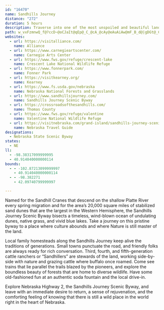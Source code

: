 ```yaml
---
id: "16470"
name: Sandhills Journey
distance: "272"
duration: 5 hours
description: Traverse into one of the most unspoiled and beautiful landscapes found anywhere in America--where cattle, fence posts and windmills are the skyline. Lose yourself on the Sandhills Journey.
path: w_vxFzmnwQ_f@?ccD~@oCJaIt@qEp@_C_@cA_@cAy@eAuAiAw@mF_B_d@|gDGt@_ClPqC|T{@rFk[j`CqIrp@UzBYxHErHuAb|CDddAPxw@IpGK~B_AlIm@nCmCrIyaBlqDkClIaAfEmA`Iua@``DcDjUgG`g@_`@lvCcEj^wChZeAtHmB|KcA~GsFd]c@xC{@xJYnHEzId@f{BRx]Nlk@NvyDsAdsCnAhlG\|zDD`mIP`g@FdoAS~gCUzHSdDeAfIiA`GgmAlqE}AtGeAxH_@tFIdH\rqECzISfEu@rGg@jCiAxE_DtHaqAtnC_ErJwAtDus@l{BkJdYcRfl@sDrKyAfDkFbKmd@j{@aO`Xyu@twAcHdOof@bhA_EbIoFfIk]da@wFlH_RjWqKjNaKzKcXfW_Zn]sE`EiBdAaBx@eEnAgl@lLeWlEg`@lH_QjDgU`FgExAyFbDiA|@gExDcCxCoC`EsB~Ds@hBgZtx@qbB`yEuIzTaKhTmGhLkLtR{LhT{]fq@oCzEe^lk@aE`I_BzDmhAfyCwj@xzAeFxNaBrDsAfCyB~C_LbLiZhY{bBb`BwGbGcC~CcCjEiAfCiBfGyAvIc@vIC|EfAzWfIzfBHvJMnE]rE[tB_ApFiXthAw@jD}BnNkAzFmDzNmBzGuBfGyPxa@cd@doA}ElLsDtGcExGubCtyDiE`GwXn[yBfDcAbBmBjEuB`HmE`TmAzEq@rByBdF}AbCqBjCeCdCiAz@_E|BoWjL}WfLcQdI{PnHoCl@}BPgM?uHLyB`@cEjB}ArAiBvB}aA|mA{GlJaDdG{CtHaX|y@kHtTch@x`BqBfH_BdI{@fGkNpoAsA~JmBzJcA~DiDhKaDfHmCdFoxAbzBgPdW{CfGqAdDsAnDkB`GaCxKaGr_@mD|ZcAxGyCbQ}FnXqXrbBgKto@cBnIcVhaAcFtRkAfFy@lEyJzo@eJbo@wKrs@yC|LkE`NsDlJmFhL}BlEmKtPuDfFaD`EaDrDmPfPoRvQuxAbwAsDrEcBpCsCzFyAxDk@lBuBlJy@zFg@`HQ`HAvt@IfPHv\E`O?rj@IpFI`^?dcBEhGQpCq@nEu@pCoBnEcBxBwBfBmAr@eDhA}ATkHJqc@YaBF_Dj@yB~@cCjBgC`DoA~BaJpS_Qh\uOdYaKhSi_@bs@_BfDiCxHe_At{CiClHuFfLeEnGsDlE}B`CaFfEuzBbbB}D~CacB|dBcEzC}BfAaDbAsCd@uEZsxAeAwG?cEJqE`@_Fv@eHrBm_@hNwDdB}DxBo|CzvBym@fb@apDpeCqExDw[p[aaAvaAqg@lg@aLtKe[h[cClCyEtGiRvYcKbQcEtGeJxMaFfIoA`BicAbzA}GzIk}HdgIuCzCcElF}k@||@sBdDyCtFaDzH_v@hrByClGwBjDcDfEyBzBmD|CkHfEcFlBaq@pTgHjDeHrEoCdCsCzCsErFwx@ldAai@br@uDpFaBxCkAtC}AdF_Qzn@gL~`@aIvYs@bDe@pD}Cj[yAzLuBtLaAxDoAlEmYb|@qBlFiChE}ArB{JjKiInJ}BlDu@zAsAlDsAjEq@nDmA~IcOnvAaCjSqC`TcBbKYxAcBrGoB~EqBrDau@xoAgFtImFzFyCrBuExB_Bf@cGx@}lAJggBm@q^QsKS{RkAin@{EwD?iBRkCr@uBrAoB~AaAlAkHxK}AzD}ArHuQjfA}AfIsBzHaFfNaaBdcE{BlGmAlEiBzI{I~f@o@rEyEhr@wAnLcC`MkRv}@kBtHkAzDsDpJsE`Jaz@npA}Ub_@uNjTmJ`OgErHiBlEgFjNmk@n_B}C|HuHrSoCnIsAxEoChOwB|RiEn]s@nDu@jCsAhDcErIcAxCy@rDi@rEOzBC`DBrk@YjHo@`Ki@hMoAfh@iCv`Am@hKs@rHy@hG_Qh}@{AdGgEzLqEhJcKtOoFlK_BtDyBxGyBnIcAzEqF~]{RrsAo@jGc@hHY~H{CzmAWhGYfE_AlIcFd]iBjKqEhSgKl]uLp_@aH|SwJh[cq@duB}[hdA{ArEgDnIwDlHoR|Zun@pbAyU~_@{j@v|@iFhKgC`HyChKiAjFwCnR{NpcAmAnL[hGSxJ?zEn@lw@EdKYfEa@nDya@`qC_@tD]`G[pHG|Fr@v`@lBny@~@xh@d@hJl@lHtFfc@v@fK\lKRfBt@r}@^v}@Zf{AA|\OhBm@~Dq@zCuArEeA~Ee@jCUzCMlEo@fe@DlJXfFd@xDbRrhAn@tEl@`G^xFXlHT|\@vVg@nMiAtMs@lEmBfJuAlFe^jlAyT~s@sPxk@}Jd\qApEsA`GQlAi@tFUxE@zIlBpc@|D|qAH~CBnGMdGi@fI_AlHyAlH}BfI}@bCeB~DaInNq~@z}A}A|C_CvFwBfGgMdc@yB|GgAfE_K|\yJb]}Jr`@sBfHgDnMcEnPy@xDyAzJcAzKUxDOtKClj@I~Ee@hHw@jFq@bDo@xBmBrFiv@dkBsPfb@iAdE_ArFo@fIMzDqAnrCCxJ\ltCaAzq@uAnoAi@nQUzEaIjoAy@tNe@hGuLpnBi@fHsAhKwi@fmD}@|HQbC_@zHO|EC|DHjK^rc@b@bVt@~RjBz[j@pNFnMBjt@NvMv@tMhSxjCbDde@V`MFzq@ZhJlBzURtH?`D]lJqJ~iAUfGDzKfFp_APhJK~H_@hGu@lH}@|Lu@dHsBjW}D~b@mSnbCY`GIhEGbGDtDTrHp@zMzOnaDjJ`oBd@rGjApKl@~Db@~BhBlHrEvOx@`Dx@~Dr@jF`A|MBbKU~LuK|bEGtKFzFf@lHf@xErAbIdBvGtEjN`AjDbAlFbAtJH~JcAzd@HlIb@hGT~AdAlHpClKpIpTtA~DfAtDxA~H^fETfE?rJExB_@zFuWbuBuBhRe@fNC|LXxHnA`T`E~x@hP`}C`MffBDdCEjCc@fEoAfGi@`B}GlPm@fBqJ|ZiCfLc@zAmDdJ_ApDmApFkB`My@bIg@jKG`KdBbvA\vIZjEhAtJ|A`J~Q`{@tLhk@jBzMv@zKXnK?~GOhJYjFy@vJiPn~AaN|tAm@rLU|TIxCe@fF}AfJ_AfIo@fJ{M|yCYrN?|NJpNrAj]NzLlAxtAJxa@NtKh@rMNbBd@bDlAxDl@tAjBfClCxBt]hQnP`J`BpApBxB~AlClCzH\dCZhCNbCBrDEzBkK`sAeK`hAYlF?dENtDl@jE~@`EbBfEhArBbElExPnMhBjBbDxEh@nAxAxE~@rFX~CD~D[hH]rCcDtOsC`P]fFA~BbErwAn@`N\pDbBnIx@fCxAvDxQp[~AfDtA`Eh@pB~Ljs@vYxeBbA|Gx@nHn@nKj@zU\vHx@dJxAbLfHlc@vDzTtA~Jh@tFTfFHxE?ziANxEl@xG~@tFd@pBx@`C~LdXrElLrBbHtAlGvAdIfHvk@bDlNzN~d@bClI|@~DdApGl@`HTlG@xGKxEUfEm@fFkPvjA_AzI]zHKhXc@bI_AxHyAhHaEnOg@fDs@~GmAtSy@nJeAhQqE`n@qMloBc@hOUzPGnQO|LuAzwB]tWq@zL}Gpp@oHnq@qGfn@]jFc@fKiAf`@S~Du@hIcAfHsA~G{Lte@_AdGo@nGWpEo@p]oCxeBi@tR_B`e@o@v_@YtFgAxMkAzHuIl`@gHrc@i@pDS`DwGjgFKjKBnFN~EnA~WzGhtAdAzR~@xJjJjn@~@lIPxC?zJwA~ZIlF@|EVtLvHvvB~@lKr@lFr@dEtEjSxKjc@nAhIb@~EJ`D?rEoAnl@sCpiA_@rFy@lGyAhHcApDyBzFkJvScCzGoA~E}@dFk@tEm@~IiEf_AmAtJ_AdF{AzF}Vtt@sLd^iAdEcCzK{L||@e@hICjEBd{@Y`MYbE_BrPsNzpAe@rFUrECnFTzG|BhWTpEB`GU`Ii@|Es@dEob@~kBs@zDe@jE]bFgGh`BeAnMmG`r@i@zHAxJPbErAlNh@zHD~GObGm@lGu@xEgKx`@iClLmAhIaMvjAcBbLyB`K}B~ImEvLmUll@}JnV}AtEsAdEyA`HmB`NsAdNQfEiAfbBO`b@LfIj@lLlD`a@D|CElASfCcA`F}EnPcB~DyE|IiAbCcBfEmAzDoBlJcAfI[rFItCAxHZzJhUfxCt@nJvA`Mx@zFrR~dA~@rEx@fDhBrEtLzSnArCrAtDrAjFhApH^jHDzH^by@CzFOjH]vG}@lJiKhz@{BbWm@|Jo@fSUpUOvcAWnKe@tH_AjI}BxPq\bcCi@jF}B|W{OfoBOfDI~FBhAJpCb@zE~@~Fb@zDbFb[x@zHLlD@lDOv[YfNuAf_@_@rOgAjy@IdDWtE]xCiA`G_BzFwDrKo@dCYfA_AxFgLptAg@lJOdFYfm@}@fjC?tNXlL|CrkBrBlgAAfDS`Ke@fHW~CsAhKiWhuAeAvGw@bGoGb}@sN`tBoCrXgC~PeMdv@kAzI}@jIiAhMi@nIqG|cAa@bFaArH{AxIsB`Isi@b~AgBvHo@~EYxEKbNlJ`fR\pu@CrDS|E_AzGiBrGyAnDsA~BiAxAwMvMkCxCuAdCsA~C}AbGk@~FIrC?~Cx@bwA
websites:
  - url: https://visitalliance.com/
    name: Alliance
  - url: https://www.carnegieartscenter.com/
    name: Carnegie Arts Center
  - url: https://www.fws.gov/refuge/crescent-lake
    name: Crescent Lake National Wildlife Refuge
  - url: https://www.fonnerpark.com/
    name: Fonner Park
  - url: https://visitkearney.org/
    name: Kearney
  - url: https://www.fs.usda.gov/nebraska
    name: Nebraska National Forests and Grasslands
  - url: https://www.sandhillsjourney.com/
    name: Sandhills Journey Scenic Byway
  - url: https://crossroadsofthesandhills.com/
    name: Thomas County
  - url: https://www.fws.gov/refuge/valentine
    name: Valentine National Wildlife Refuge
  - url: https://visitnebraska.com/grand-island/sandhills-journey-scenic-byway
    name: Nebraska Travel Guide
designations:
  - Nebraska State Scenic Byway
states:
  - NE
ll:
  - -98.38317099999995
  - 40.914040000000114
bounds:
  - - -102.87213099999997
    - 40.914040000000114
  - - -98.382271
    - 42.09740799999997

---
```


Named for the Sandhill Cranes that descend on the shallow Platte River every spring migration and for the area’s 20,000 square miles of stabilized sand dunes that are the largest in the Western Hemisphere, the Sandhills Journey Scenic Byway bisects a timeless, wind-blown ocean of undulating dunes, native grass, and vivid blue lakes. Take a journey on this pristine byway to a place where culture abounds and where Nature is still master of the land.

Local family homesteads along the Sandhills Journey keep alive the traditions of generations. Small towns punctuate the road, and friendly folks are always ready for rich conversation. Third, fourth, and fifth-generation cattle ranchers or “Sandhillers” are stewards of the land, working side-by-side with nature and grazing cattle where buffalo once roamed. Come see trains that lie parallel the trails blazed by the pioneers, and explore the boundless beauty of forests that are home to diverse wildlife. Have some old-fashioned fun at an authentic soda fountain and the local drive-in.

Explore Nebraska Highway 2, the Sandhills Journey Scenic Byway, and leave with an immediate desire to return, a sense of rejuvenation, and the comforting feeling of knowing that there is still a wild place in the world right in the heart of Nebraska.
